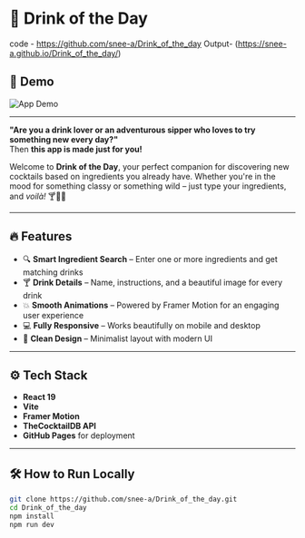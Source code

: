 # 🍹 Drink of the Day 

code - https://github.com/snee-a/Drink_of_the_day
Output- (https://snee-a.github.io/Drink_of_the_day/)

## 🧪 Demo

![App Demo](./video.gif)

---

**"Are you a drink lover or an adventurous sipper who loves to try something new every day?"**  
Then **this app is made just for you!**

Welcome to **Drink of the Day**, your perfect companion for discovering new cocktails based on ingredients you already have. Whether you're in the mood for something classy or something wild – just type your ingredients, and *voilà!* 🍸🍋✨

---



## 🔥 Features

- 🔍 **Smart Ingredient Search** – Enter one or more ingredients and get matching drinks
- 🍸 **Drink Details** – Name, instructions, and a beautiful image for every drink
- 💥 **Smooth Animations** – Powered by Framer Motion for an engaging user experience
- 💻 **Fully Responsive** – Works beautifully on mobile and desktop
- 🎨 **Clean Design** – Minimalist layout with modern UI

---

## ⚙️ Tech Stack

- **React 19**
- **Vite**
- **Framer Motion**
- **TheCocktailDB API**
- **GitHub Pages** for deployment

---

## 🛠️ How to Run Locally

```bash
git clone https://github.com/snee-a/Drink_of_the_day.git
cd Drink_of_the_day
npm install
npm run dev
